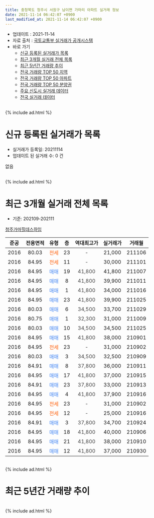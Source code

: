```yaml
---
title: 충청북도 청주시 서원구 남이면 가마리 아파트 실거래 정보
date: 2021-11-14 06:42:07 +0900
last_modified_at: 2021-11-14 06:42:07 +0900
---
```


* 업데이트 : 2021-11-14
* 자료 출처 : [국토교통부 실거래가 공개시스템](http://rt.molit.go.kr)
* 바로 가기
    * [신규 등록된 실거래가 목록](#신규-등록된-실거래가-목록)
    * [최근 3개월 실거래 전체 목록](#최근-3개월-실거래-전체-목록)
    * [최근 5년간 거래량 추이](#최근-5년간-거래량-추이)
    * [전국 거래량 TOP 50 지역](https://inasie.github.io/apt-trade-info/최근-3개월-전국에서-가장-거래가-많이-발생한-지역)
    * [전국 거래량 TOP 50 아파트](https://inasie.github.io/apt-trade-info/최근-3개월-전국에서-가장-거래가-많이-발생한-아파트)
    * [전국 거래량 TOP 50 분양권](https://inasie.github.io/apt-trade-info/최근-3개월-전국에서-가장-거래가-많이-발생한-분양권)
    * [주요 신도시 실거래 데이터](https://inasie.github.io/apt-trade-info/주요-신도시)
    * [전국 실거래 데이터](https://inasie.github.io/apt-trade-info/전국)
<br>
{% include ad.html %}
<br>

# 신규 등록된 실거래가 목록
* 실거래가 등록일: 20211114
* 업데이트 된 실거래 수: 0 건

없음

<br>
{% include ad.html %}
<br>

# 최근 3개월 실거래 전체 목록
* 기준: 202109-202111


[청주가마힐데스하임](https://search.naver.com/search.naver?query=%EC%B6%A9%EC%B2%AD%EB%B6%81%EB%8F%84+%EC%B2%AD%EC%A3%BC%EC%8B%9C+%EC%84%9C%EC%9B%90%EA%B5%AC+%EB%82%A8%EC%9D%B4%EB%A9%B4+%EA%B0%80%EB%A7%88%EB%A6%AC+%EC%B2%AD%EC%A3%BC%EA%B0%80%EB%A7%88%ED%9E%90%EB%8D%B0%EC%8A%A4%ED%95%98%EC%9E%84)

|준공|전용면적|유형|층|역대최고가|실거래가|거래월|
|:---:|:---:|:---:|:---:|:---:|:---:|:---:|
|2016|80.03|<span style="color:#ff5a00">전세</span>|23|<span style="color:#444444">-</span>|21,000|211106|
|2016|84.95|<span style="color:#ff5a00">전세</span>|11|<span style="color:#444444">-</span>|30,000|211101|
|2016|84.95|<span style="color:#4285f3">매매</span>|19|<span style="color:#444444">41,800</span>|41,800|211007|
|2016|84.95|<span style="color:#4285f3">매매</span>|8|<span style="color:#444444">41,800</span>|39,900|211011|
|2016|84.95|<span style="color:#4285f3">매매</span>|1|<span style="color:#444444">41,800</span>|34,000|211016|
|2016|84.95|<span style="color:#4285f3">매매</span>|23|<span style="color:#444444">41,800</span>|39,900|211025|
|2016|80.03|<span style="color:#4285f3">매매</span>|6|<span style="color:#444444">34,500</span>|33,700|211029|
|2016|80.75|<span style="color:#4285f3">매매</span>|1|<span style="color:#444444">32,300</span>|31,000|211009|
|2016|80.03|<span style="color:#4285f3">매매</span>|10|<span style="color:#444444">34,500</span>|34,500|211025|
|2016|84.95|<span style="color:#4285f3">매매</span>|15|<span style="color:#444444">41,800</span>|38,000|210901|
|2016|84.95|<span style="color:#ff5a00">전세</span>|23|<span style="color:#444444">-</span>|31,000|210902|
|2016|80.03|<span style="color:#4285f3">매매</span>|3|<span style="color:#444444">34,500</span>|32,500|210909|
|2016|84.91|<span style="color:#4285f3">매매</span>|8|<span style="color:#444444">37,800</span>|36,000|210911|
|2016|84.95|<span style="color:#4285f3">매매</span>|17|<span style="color:#444444">41,800</span>|37,000|210915|
|2016|84.91|<span style="color:#4285f3">매매</span>|23|<span style="color:#444444">37,800</span>|33,000|210913|
|2016|84.95|<span style="color:#4285f3">매매</span>|4|<span style="color:#444444">41,800</span>|37,900|210916|
|2016|84.95|<span style="color:#ff5a00">전세</span>|23|<span style="color:#444444">-</span>|31,000|210902|
|2016|84.95|<span style="color:#ff5a00">전세</span>|12|<span style="color:#444444">-</span>|25,000|210916|
|2016|84.91|<span style="color:#4285f3">매매</span>|3|<span style="color:#444444">37,800</span>|34,700|210924|
|2016|84.95|<span style="color:#4285f3">매매</span>|18|<span style="color:#444444">41,800</span>|40,000|210906|
|2016|84.95|<span style="color:#4285f3">매매</span>|21|<span style="color:#444444">41,800</span>|38,000|210910|
|2016|84.95|<span style="color:#4285f3">매매</span>|12|<span style="color:#444444">41,800</span>|37,000|210930|


<br>
{% include ad.html %}
<br>

# 최근 5년간 거래량 추이


<div style="width:100%;">
    <canvas id="deal_progress" height="200"></canvas>
</div>

<script>
new Chart(document.getElementById("deal_progress"), {
    type: 'line',
    data: {
        labels: ['201611','201612','201701','201702','201703','201704','201705','201706','201707','201708','201709','201710','201711','201712','201801','201802','201803','201804','201805','201806','201807','201808','201809','201810','201811','201812','201901','201902','201903','201904','201905','201906','201907','201908','201909','201910','201911','201912','202001','202002','202003','202004','202005','202006','202007','202008','202009','202010','202011','202012','202101','202102','202103','202104','202105','202106','202107','202108','202109','202110','202111'],
        datasets: [{
            label: '매매',
            pointRadius: 1,
            data: [0, 0, 1, 2, 1, 2, 12, 10, 5, 4, 1, 2, 1, 2, 1, 3, 1, 1, 1, 0, 0, 0, 1, 1, 5, 2, 6, 4, 9, 2, 4, 2, 3, 1, 2, 3, 1, 5, 2, 4, 5, 3, 13, 14, 6, 6, 14, 15, 19, 46, 24, 13, 16, 21, 13, 5, 6, 12, 10, 7, 0],
            borderColor: "rgba(255, 201, 14, 1)",
            backgroundColor: "rgba(255, 201, 14, 0.5)",
            fill: false,
            lineTension: 0
        },{
            label: '전월세',
            pointRadius: 1,
            data: [20, 30, 48, 37, 16, 7, 7, 3, 5, 0, 1, 0, 3, 3, 3, 3, 3, 4, 2, 3, 4, 6, 2, 11, 7, 9, 12, 15, 11, 8, 5, 3, 4, 3, 1, 10, 3, 5, 3, 10, 2, 2, 6, 1, 4, 6, 8, 5, 9, 8, 2, 17, 3, 15, 4, 8, 6, 2, 3, 0, 2],
            borderColor: "rgba(0, 141, 185, 1)",
            backgroundColor: "rgba(0, 141, 185, 0.5)",
            fill: false,
            lineTension: 0
        }
        ]
    },
    options: {
        responsive: true,
        title: {
            display: false
        },
        tooltips: {
            mode: 'index',
            intersect: false
        },
        hover: {
            mode: 'nearest',
            intersect: true
        },
        scales: {
            xAxes: [{
                display: true,
                scaleLabel: {
                    display: true,
                    labelString: '년/월'
                }
            }],
            yAxes: [{
                display: true,
                ticks: {
                    suggestedMin: 0,
                },
                scaleLabel: {
                    display: true,
                    labelString: '실거래 수'
                }
            }]
        }
    }
});

</script>


<br>
{% include ad.html %}
<br>


